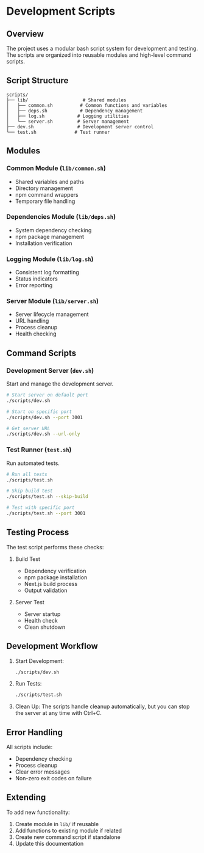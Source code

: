 # Development Scripts

## Overview

The project uses a modular bash script system for development and testing. The scripts are organized into reusable modules and high-level command scripts.

## Script Structure

```
scripts/
├── lib/                    # Shared modules
│   ├── common.sh          # Common functions and variables
│   ├── deps.sh            # Dependency management
│   ├── log.sh            # Logging utilities
│   └── server.sh         # Server management
├── dev.sh                # Development server control
└── test.sh              # Test runner
```

## Modules

### Common Module (`lib/common.sh`)
- Shared variables and paths
- Directory management
- npm command wrappers
- Temporary file handling

### Dependencies Module (`lib/deps.sh`)
- System dependency checking
- npm package management
- Installation verification

### Logging Module (`lib/log.sh`)
- Consistent log formatting
- Status indicators
- Error reporting

### Server Module (`lib/server.sh`)
- Server lifecycle management
- URL handling
- Process cleanup
- Health checking

## Command Scripts

### Development Server (`dev.sh`)

Start and manage the development server.

```bash
# Start server on default port
./scripts/dev.sh

# Start on specific port
./scripts/dev.sh --port 3001

# Get server URL
./scripts/dev.sh --url-only
```

### Test Runner (`test.sh`)

Run automated tests.

```bash
# Run all tests
./scripts/test.sh

# Skip build test
./scripts/test.sh --skip-build

# Test with specific port
./scripts/test.sh --port 3001
```

## Testing Process

The test script performs these checks:

1. Build Test
   - Dependency verification
   - npm package installation
   - Next.js build process
   - Output validation

2. Server Test
   - Server startup
   - Health check
   - Clean shutdown

## Development Workflow

1. Start Development:
   ```bash
   ./scripts/dev.sh
   ```

2. Run Tests:
   ```bash
   ./scripts/test.sh
   ```

3. Clean Up:
   The scripts handle cleanup automatically, but you can stop the server at any time with Ctrl+C.

## Error Handling

All scripts include:
- Dependency checking
- Process cleanup
- Clear error messages
- Non-zero exit codes on failure

## Extending

To add new functionality:
1. Create module in `lib/` if reusable
2. Add functions to existing module if related
3. Create new command script if standalone
4. Update this documentation